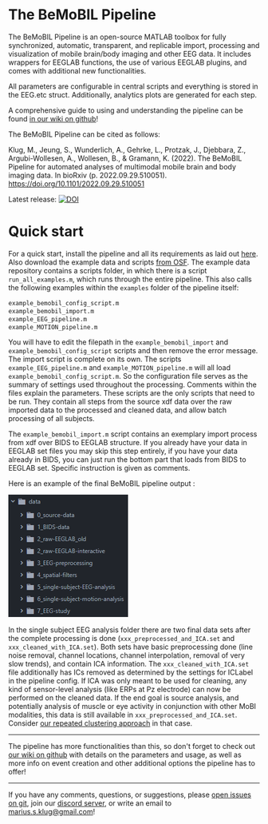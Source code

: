 # The BeMoBIL Pipeline

The BeMoBIL Pipeline is an open-source MATLAB toolbox for fully synchronized, automatic, transparent, and replicable import, processing and visualization of mobile brain/body imaging and other EEG data. It includes wrappers for EEGLAB functions, the use of various EEGLAB plugins, and comes with additional new functionalities. 

All parameters are configurable in central scripts and everything is stored in the EEG.etc struct. Additionally, analytics plots are generated for each step.

A comprehensive guide to using and understanding the pipeline can be found [in our wiki on github](https://github.com/BeMoBIL/bemobil-pipeline/wiki)!

The BeMoBIL Pipeline can be cited as follows: 

Klug, M., Jeung, S., Wunderlich, A., Gehrke, L., Protzak, J., Djebbara, Z., Argubi-Wollesen, A., Wollesen, B., & Gramann, K. (2022). The BeMoBIL Pipeline for automated analyses of multimodal mobile brain and body imaging data. In bioRxiv (p. 2022.09.29.510051). https://doi.org/10.1101/2022.09.29.510051

Latest release: [![DOI](https://zenodo.org/badge/141275506.svg)](https://zenodo.org/badge/latestdoi/141275506)

# Quick start

For a quick start, install the pipeline and all its requirements as laid out [here](https://github.com/BeMoBIL/bemobil-pipeline/wiki/Installation-and-Requirements). Also download the example data and scripts [from OSF](https://doi.org/10.17605/OSF.IO/8UPNW). The example data repository contains a scripts folder, in which there is a script `run_all_examples.m`, which runs through the entire pipeline. This also calls the following examples within the `examples` folder of the pipeline itself:

    example_bemobil_config_script.m
    example_bemobil_import.m
    example_EEG_pipeline.m
    example_MOTION_pipeline.m

You will have to edit the filepath in the `example_bemobil_import` and `example_bemobil_config_script` scripts and then remove the error message. The import script is complete on its own. The scripts `example_EEG_pipeline.m` and `example_MOTION_pipeline.m` will all load `example_bemobil_config_script.m`. So the configuration file serves as the summary of settings used throughout the processing. Comments within the files explain the parameters. These scripts are the only scripts that need to be run. They contain all steps from the source xdf data over the raw imported data to the processed and cleaned data, and allow batch processing of all subjects.

The `example_bemobil_import.m` script contains an exemplary import process from xdf over BIDS to EEGLAB structure. If you already have your data in EEGLAB set files you may skip this step entirely, if you have your data already in BIDS, you can just run the bottom part that loads from BIDS to EEGLAB set. Specific instruction is given as comments.

Here is an example of the final BeMoBIL pipeline output :   

![folder structure of the pipeline output](https://raw.githubusercontent.com/BeMoBIL/bemobil-pipeline/master/wiki_images/mainwiki/output-folders.png)

In the single subject EEG analysis folder there are two final data sets after the complete processing is done (`xxx_preprocessed_and_ICA.set` and `xxx_cleaned_with_ICA.set`). Both sets have basic preprocessing done (line noise removal, channel locations, channel interpolation, removal of very slow trends), and contain ICA information. The `xxx_cleaned_with_ICA.set` file additionally has ICs removed as determined by the settings for ICLabel in the pipeline config. If ICA was only meant to be used for cleaning, any kind of sensor-level analysis (like ERPs at Pz electrode) can now be performed on the cleaned data. If the end goal is source analysis, and potentially analysis of muscle or eye activity in conjunction with other MoBI modalities, this data is still available in `xxx_preprocessed_and_ICA.set`. Consider [our repeated clustering approach](https://github.com/BeMoBIL/bemobil-pipeline/wiki/repeated-clustering) in that case.

***

The pipeline has more functionalities than this, so don't forget to check out [our wiki on github](https://github.com/BeMoBIL/bemobil-pipeline/wiki) with details on the parameters and usage, as well as more info on event creation and other additional options the pipeline has to offer!

***
If you have any comments, questions, or suggestions, please [open issues on git](https://github.com/BeMoBIL/bemobil-pipeline/issues), join our [discord server](https://discord.gg/xJMru7XVXY), or write an email to marius.s.klug@gmail.com!
